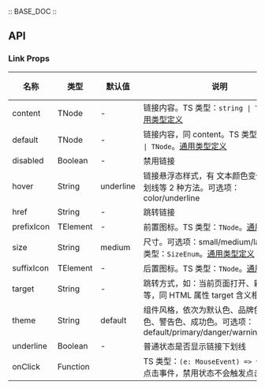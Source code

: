:: BASE_DOC ::

## API
### Link Props

名称 | 类型 | 默认值 | 说明 | 必传
-- | -- | -- | -- | --
content | TNode | - | 链接内容。TS 类型：`string \| TNode`。[通用类型定义](https://github.com/Tencent/omi/blob/master/tdesign/desktop/src/common.ts) | N
default | TNode | - | 链接内容，同 content。TS 类型：`string \| TNode`。[通用类型定义](https://github.com/Tencent/omi/blob/master/tdesign/desktop/src/common.ts) | N
disabled | Boolean | - | 禁用链接 | N
hover | String | underline | 链接悬浮态样式，有 文本颜色变化、添加下划线等 2 种方法。可选项：color/underline | N
href | String | - | 跳转链接 | N
prefixIcon | TElement | - | 前置图标。TS 类型：`TNode`。[通用类型定义](https://github.com/Tencent/omi/blob/master/tdesign/desktop/src/common.ts) | N
size | String | medium | 尺寸。可选项：small/medium/large。TS 类型：`SizeEnum`。[通用类型定义](https://github.com/Tencent/omi/blob/master/tdesign/desktop/src/common.ts) | N
suffixIcon | TElement | - | 后置图标。TS 类型：`TNode`。[通用类型定义](https://github.com/Tencent/omi/blob/master/tdesign/desktop/src/common.ts) | N
target | String | - | 跳转方式，如：当前页面打开、新页面打开等，同 HTML 属性 target 含义相同 | N
theme | String | default | 组件风格，依次为默认色、品牌色、危险色、警告色、成功色。可选项：default/primary/danger/warning/success | N
underline | Boolean | - | 普通状态是否显示链接下划线 | N
onClick | Function |  | TS 类型：`(e: MouseEvent) => void`<br/>点击事件，禁用状态不会触发点击事件 | N

